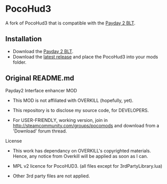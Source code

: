 PocoHud3
========
A fork of PocoHud3 that is compatible with the [Payday 2 BLT](http://paydaymods.com/download/).

Installation
---
- Download the [Payday 2 BLT](http://paydaymods.com/download/).
- Download the [latest release](https://github.com/JamesWilko/PocoHud3/releases/latest) and place the PocoHud3 into your mods folder.

Original README.md
---
Payday2 Interface enhancer MOD

* This MOD is not affiliated with OVERKILL (hopefully, yet).

* This repository is to disclose my source code, for DEVELOPERS.

* For USER-FRIENDLY, working version, join in http://steamcommunity.com/groups/pocomods and download from a 'Download' forum thread.

License

* This work has dependancy on OVERKILL's copyrighted materials. Hence, any notice from Overkill will be applied as soon as I can.

* MPL v2 licence for PocoHUD3. (all files except for 3rdPartyLibrary.lua)

* Other 3rd party files are not applied.
